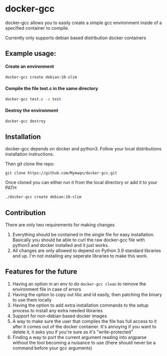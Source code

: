 # docker-gcc

docker-gcc allows you to easily create a simple gcc environment inside of a specified container to compile.

Currently only supports debian based distribution docker containers

## Example usage:

#### Create an environment
```bash
docker-gcc create debian:10-slim
```

#### Compile the file test.c in the same directory

```bash
docker-gcc test.c -o test
```

#### Destroy the environment

```bash
docker-gcc destroy
```

## Installation
docker-gcc depends on docker and python3. Follow your local distributions installation instructions.

Then git clone the repo:

```
git clone https://github.com/Mymaqn/docker-gcc.git
```

Once cloned you can either run it from the local directory or add it to your PATH

```bash
./docker-gcc create debian:10-slim
```

## Contribution
There are only two requirements for making changes
1) Everything should be contained in the single file for easy installation. Basically you should be able to curl the raw docker-gcc file with python3 and docker installed and it just works.
2) All changes are only allowed to depend on Python 3.9 standard libraries and up. I'm not installing any seperate libraries to make this work.

## Features for the future
1) Having an option in an env to do `docker-gcc clean` to remove the environment file in case of errors
2) Having the option to copy out libc and ld easily, then patching the binary to use them locally
3) Having the option to add extra installation commands to the setup process to install any extra needed libraries
4) Support for non-debian based docker images
5) A way to make sure the user that compiles the file has full access to it after it comes out of the docker container. It's annoying if you want to delete it, it asks you if you're sure as it's "write-protected"
6) Finding a way to port the current argument reading into argparse without the tool becoming a nuisance to use (there should never be a command before your gcc arguments)
